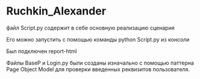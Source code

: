 # Ruchkin_Alexander

файл Script.py содержит в себе основную реализацию сценария

Его можно запустить с помощью команды python Script.py из консоли

Был подключен report-html

Файлы BaseP и Login.py были созданы изначально с помощью паттерна Page Object Model для проверки введенных реквизитов пользователя.
